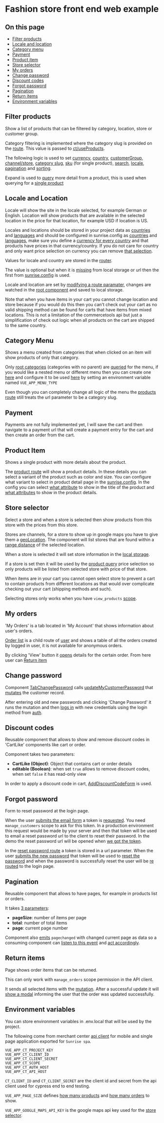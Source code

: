 # Fashion store front end web example

## On this page

- [Filter products](#Filter-products)
- [Locale and location](#Locale-and-Location)
- [Category menu](#Category-Menu)
- [Payment](#Payment)
- [Product item](#Product-Item)
- [Store selector](#Store-selector)
- [My orders](#My-orders)
- [Change password](#Change-password)
- [Discount codes](#Discount-codes)
- [Forgot password](#Forgot-password)
- [Pagination](#Pagination)
- [Return items](#Return-items)
- [Environment variables](#Environment-variables)

## Filter products

Show a list of products that can be filtered by category, location, store or customer group.

Category filtering is implemented where the category slug is provided on the [route](https://github.com/commercetools/sunrise-spa/blob/ff92ce46a7c5f40ddbaad0a949c59e93789dcc1b/src/router/routes.js#L33-L41). This value is passed to [ct/useProducts](https://github.com/commercetools/sunrise-spa/blob/ff92ce46a7c5f40ddbaad0a949c59e93789dcc1b/composition/ct/useProducts.js#L202).

The following logic is used to set [currency](https://github.com/commercetools/sunrise-spa/blob/ff92ce46a7c5f40ddbaad0a949c59e93789dcc1b/composition/useCurrency.js), [country](https://github.com/commercetools/sunrise-spa/blob/ff92ce46a7c5f40ddbaad0a949c59e93789dcc1b/composition/useLocation.js), [customerGroup](https://github.com/commercetools/sunrise-spa/blob/ff92ce46a7c5f40ddbaad0a949c59e93789dcc1b/composition/useCustomerTools.js#L47-L51), [channel/store](https://github.com/commercetools/sunrise-spa/blob/ff92ce46a7c5f40ddbaad0a949c59e93789dcc1b/composition/useSelectedChannel.js), [category slug](https://github.com/commercetools/sunrise-spa/blob/ff92ce46a7c5f40ddbaad0a949c59e93789dcc1b/composition/useProducts.js#L38-L42), [sku](https://github.com/commercetools/sunrise-spa/blob/ff92ce46a7c5f40ddbaad0a949c59e93789dcc1b/composition/useProducts.js#L46) (for single product), [search](https://github.com/commercetools/sunrise-spa/blob/ff92ce46a7c5f40ddbaad0a949c59e93789dcc1b/composition/useSearch.js#L7), [locale](https://github.com/commercetools/sunrise-spa/blob/ff92ce46a7c5f40ddbaad0a949c59e93789dcc1b/composition/useLocale.js), [pagination](https://github.com/commercetools/sunrise-spa/blob/ff92ce46a7c5f40ddbaad0a949c59e93789dcc1b/composition/usePaging.js) and [sorting](https://github.com/commercetools/sunrise-spa/blob/ff92ce46a7c5f40ddbaad0a949c59e93789dcc1b/composition/useProducts.js#L13-L30).

Expand is used to [query](https://github.com/commercetools/sunrise-spa/blob/ff92ce46a7c5f40ddbaad0a949c59e93789dcc1b/composition/ct/useProducts.js#L9-L102) more detail from a product, this is used when querying for a [single product](https://github.com/commercetools/sunrise-spa/blob/ff92ce46a7c5f40ddbaad0a949c59e93789dcc1b/src/presentation/fashion/PageProductDetail/PageProductDetail.js#L11)

## Locale and Location

Locale will show the site in the locale selected, for example German or English. Location will show products that are available in the selected location in the price for that location, for example USD if location is US.

Locales and locations should be stored in your project data as [countries](https://github.com/commercetools/commercetools-sunrise-data/blob/master/data/project.json#L6-L11) and [languages](https://github.com/commercetools/commercetools-sunrise-data/blob/master/data/project.json#L12-L15) and should be configured in sunrise.config as [countries](https://github.com/commercetools/sunrise-spa/blob/ff92ce46a7c5f40ddbaad0a949c59e93789dcc1b/sunrise.config.js#L46-L49) and [languages](https://github.com/commercetools/sunrise-spa/blob/ff92ce46a7c5f40ddbaad0a949c59e93789dcc1b/sunrise.config.js#L42-L45), make sure you define a [currency for every country](https://github.com/commercetools/sunrise-spa/blob/ff92ce46a7c5f40ddbaad0a949c59e93789dcc1b/sunrise.config.js#L52-L65) and that products have prices in that currency/country. If you do not care for country and only want price selection on currency you can remove [that selection](https://github.com/commercetools/sunrise-spa/blob/ff92ce46a7c5f40ddbaad0a949c59e93789dcc1b/composition/ct/useProducts.js#L178).

Values for locale and country are stored in the [router](https://github.com/commercetools/sunrise-spa/blob/64a8e7191c64a91e7b103901e4ec3af893782794/src/router.js#L40-L41).

The value is optional but when it is [missing](https://github.com/commercetools/sunrise-spa/blob/ff92ce46a7c5f40ddbaad0a949c59e93789dcc1b/composition/useDefaultRouteParams.js#L60-L81) from local storage or url then the first from [sunrise.config](https://github.com/commercetools/sunrise-spa/blob/ff92ce46a7c5f40ddbaad0a949c59e93789dcc1b/composition/useDefaultRouteParams.js#L27-L44) is used.

Locale and location are set by [modifying a route paramater](https://github.com/commercetools/sunrise-spa/blob/ff92ce46a7c5f40ddbaad0a949c59e93789dcc1b/composition/useDefaultRouteParams.js#L94-L113), changes are watched in the [root component](https://github.com/commercetools/sunrise-spa/blob/ff92ce46a7c5f40ddbaad0a949c59e93789dcc1b/composition/useDefaultRouteParams.js#L87-L93) and saved to local storage.

Note that when you have items in your cart you cannot change location and store because if you would do this then you can't check out your cart as no valid shipping method can be found for carts that have items from mixed locations. This is not a limitation of the commercetools api but just a simplification of check out logic when all products on the cart are shipped to the same country.

## Category Menu

Shows a menu created from categories that when clicked on an item will show products of only that category.

Only [root categories](https://github.com/commercetools/sunrise-spa/blob/ff92ce46a7c5f40ddbaad0a949c59e93789dcc1b/src/presentation/fashion/components/CategoriesMenu/defaultMenu/CategoriesMenu.js#L10) (categories with no parent) are [queried](https://github.com/commercetools/sunrise-spa/blob/ff92ce46a7c5f40ddbaad0a949c59e93789dcc1b/composition/ct/useCategories.js#L32) for the menu, if you would like a nested menu or different menu then you can create one [here](https://github.com/commercetools/sunrise-spa/tree/ff92ce46a7c5f40ddbaad0a949c59e93789dcc1b/src/presentation/fashion/components/CategoriesMenu) and configure it to be used [here](https://github.com/commercetools/sunrise-spa/blob/ff92ce46a7c5f40ddbaad0a949c59e93789dcc1b/src/presentation/fashion/components/CategoriesMenu/index.js) by setting an environment variable named `VUE_APP_MENU_TYPE`

Even though you can completely change all logic of the menu the [products route](https://github.com/commercetools/sunrise-spa/blob/ff92ce46a7c5f40ddbaad0a949c59e93789dcc1b/src/router/routes.js#L34-L40) still treats the url parameter to be a category slug.

## Payment

Payments are not fully implemented yet, I will save the cart and then navigate to a payment url that will create a payment entry for the cart and then create an order from the cart.

## Product Item

Shows a single product with more details about the product.

The [product route](https://github.com/commercetools/sunrise-spa/blob/ff92ce46a7c5f40ddbaad0a949c59e93789dcc1b/src/router/routes.js#L42-L50) will show a product details. In these details you can select a variant of the product such as color and size. You can configure what variant to select in product detail page in the [sunrise.config](https://github.com/commercetools/sunrise-spa/blob/ff92ce46a7c5f40ddbaad0a949c59e93789dcc1b/sunrise.config.js#L167). In the config you can select [what attribute](https://github.com/commercetools/sunrise-spa/blob/ff92ce46a7c5f40ddbaad0a949c59e93789dcc1b/sunrise.config.js#L168) to show in the title of the product and [what attributes](https://github.com/commercetools/sunrise-spa/blob/ff92ce46a7c5f40ddbaad0a949c59e93789dcc1b/sunrise.config.js#L117-L166) to show in the product details.

## Store selector

Select a store and when a store is selected then show products from this store with the prices from this store.

Stores are channels, for a store to show up in google maps you have to give them a [geoLocation](https://github.com/commercetools/commercetools-sunrise-data/blob/master/data/channels.json#L31-L37). The component will list stores that are found within a [range distance](https://github.com/commercetools/sunrise-spa/blob/ff92ce46a7c5f40ddbaad0a949c59e93789dcc1b/composition/ct/useChannels.js#L38-L43) of the selected location.

When a store is selected it will set store information in the [local storage](https://github.com/commercetools/sunrise-spa/blob/ff92ce46a7c5f40ddbaad0a949c59e93789dcc1b/composition/useSelectedChannel.js#L5-L9).

If a store is set then it will be used by the [product query](https://github.com/commercetools/sunrise-spa/blob/ff92ce46a7c5f40ddbaad0a949c59e93789dcc1b/composition/ct/useProducts.js#L179-L184) price selection so only products will be listed from selected store with price of that store.

When items are in your cart you cannot open select store to prevent a cart to contain products from different locations as that would over complicate checking out your cart (shipping methods and such).

Selecting stores only works when you have `view_products` [scope](https://github.com/commercetools/sunrise-spa/blob/ff92ce46a7c5f40ddbaad0a949c59e93789dcc1b/composition/useAccessRules.js#L7-L19).

## My orders

'My Orders' is a tab located in 'My Account' that shows information about user's orders.

[Order list](https://github.com/commercetools/sunrise-spa/blob/ff92ce46a7c5f40ddbaad0a949c59e93789dcc1b/src/router/routes.js#L113-L117) is a child route of [user](https://github.com/commercetools/sunrise-spa/blob/ff92ce46a7c5f40ddbaad0a949c59e93789dcc1b/src/router/routes.js#L88-L129) and shows a table of all the orders created by logged in user, it is not available for anonymous orders.

By clicking 'View' button it [opens](https://github.com/commercetools/sunrise-spa/blob/ff92ce46a7c5f40ddbaad0a949c59e93789dcc1b/src/router/routes.js#L103-L107) details for the certain order. From here user can [Return item](#Return-items)

## Change password

Component [TabChangePassword](https://github.com/commercetools/sunrise-spa/tree/ff92ce46a7c5f40ddbaad0a949c59e93789dcc1b/src/presentation/fashion/User/TabChangePassword) calls [updateMyCustomerPassword](https://github.com/commercetools/sunrise-spa/blob/ff92ce46a7c5f40ddbaad0a949c59e93789dcc1b/composition/useCustomerTools.js#L113-L128) that [mutates](https://github.com/commercetools/sunrise-spa/blob/ff92ce46a7c5f40ddbaad0a949c59e93789dcc1b/composition/ct/useCustomerTools.js#L162-L197) the customer record.

After entering old and new passwords and clicking 'Change Password' it runs the mutation and then [logs in](https://github.com/commercetools/sunrise-spa/blob/ff92ce46a7c5f40ddbaad0a949c59e93789dcc1b/composition/useCustomerTools.js#L126) with new credentials using the login method from [auth](https://github.com/commercetools/sunrise-spa/blob/ff92ce46a7c5f40ddbaad0a949c59e93789dcc1b/src/apollo/auth.js#L121-L143).

## Discount codes

Reusable component that allows to show and remove discount codes in 'CartLike' components like cart or order.

Component takes two parameters:

- **CartLike (Object)**: Object that contains cart or order details
- **editable (Boolean)**: when set `true` allows to remove discount codes, when set `false` it has read-only view

In order to apply a discount code in cart, [AddDiscountCodeForm](https://github.com/commercetools/sunrise-spa/tree/master/src/components/cartdetail/AddDiscountCodeForm) is used.

## Forgot password

Form to reset password at the login page.

When the user [submits the email form](https://github.com/commercetools/sunrise-spa/blob/3a435ec1ddaa9641310551fd7bf916a479bb81df/src/components/login/ForgotPassword/ForgotPassword.vue#L18) a token is [requested](https://github.com/commercetools/sunrise-spa/blob/3a435ec1ddaa9641310551fd7bf916a479bb81df/src/components/login/ForgotPassword/ForgotPassword.js#L24). You need `manage_customers` scope to ask for this token. In a production environment this request would be made by your server and then that token will be used to email a reset password url to the client to reset their password. In the demo the reset password url will be opened when [we got the token](https://github.com/commercetools/sunrise-spa/blob/3a435ec1ddaa9641310551fd7bf916a479bb81df/src/components/login/ForgotPassword/ForgotPassword.js#L26).

In the [reset password route](https://github.com/commercetools/sunrise-spa/blob/64a8e7191c64a91e7b103901e4ec3af893782794/src/router.js#L84-L90) a token is stored in a url parameter. When the user [submits the new password](https://github.com/commercetools/sunrise-spa/blob/bac3cd78ffc576523b78c62895becba7d0e8410f/src/components/login/ResetPassword/ResetPassword.vue#L17) that token will be used to [reset the password](https://github.com/commercetools/sunrise-spa/blob/3a435ec1ddaa9641310551fd7bf916a479bb81df/src/components/login/ResetPassword/ResetPassword.js#L22) and when the password is successfully reset the user will be [re routed](https://github.com/commercetools/sunrise-spa/blob/3a435ec1ddaa9641310551fd7bf916a479bb81df/src/components/login/ResetPassword/ResetPassword.js#L35) to the login page.

## Pagination

Reusable component that allows to have pages, for example in products list or orders.

It takes [3 parameters](https://github.com/commercetools/sunrise-spa/blob/89f03bf67bd06b69e74064f433b7c7aec89d04cf/src/components/common/Pagination/Pagination.js#L2):

- **pageSize**: number of items per page
- **total**: number of total items
- **page**: current page number

Component also [emits](https://github.com/commercetools/sunrise-spa/blob/master/src/components/common/Pagination/Pagination.js#L26-L34) `pagechanged` with changed current page as data so a consuming component can [listen to this event](https://github.com/commercetools/sunrise-spa/blob/cc366c2d55c00d342a0f17fbf21e83c0091ff127/src/components/productoverview/ProductList/ProductList.vue#L40) and [act accordingly](https://github.com/commercetools/sunrise-spa/blob/f3114ca18ec192188476fa1ddf0c810c60e3f237/src/components/productoverview/ProductList/ProductList.js#L190).

## Return items

Page shows order items that can be returned.

This can only work with `manage_orders` scope permission in the API client.

It sends all selected items with the [mutation](https://github.com/commercetools/sunrise-spa/blob/master/src/components/useraccount/TabReturn/TabReturn.js#L35-L50). After a successful update it will [show a modal](https://github.com/commercetools/sunrise-spa/blob/master/src/components/useraccount/TabReturn/TabReturn.js#L53) informing the user that the order was updated successfully.

## Environment variables

You can store environment variables in .env.local that will be used by the project.

The following come from merchant center [api client](https://docs.commercetools.com/tutorials/getting-started#creating-an-api-client) for mobile and single page application exported for `Sunrise spa`.

```
VUE_APP_CT_PROJECT_KEY
VUE_APP_CT_CLIENT_ID
VUE_APP_CT_CLIENT_SECRET
VUE_APP_CT_SCOPE
VUE_APP_CT_AUTH_HOST
VUE_APP_CT_API_HOST
```

`CT_CLIENT_ID` and `CT_CLIENT_SECRET` are the client id and secret from the api client used for cypress end to end testing.

`VUE_APP_PAGE_SIZE` defines [how many products](https://github.com/commercetools/sunrise-spa/blob/f3114ca18ec192188476fa1ddf0c810c60e3f237/src/components/productoverview/ProductList/ProductList.js#L139) and [how many orders](https://github.com/commercetools/sunrise-spa/blob/a2b1759f0fdd26e076c0a6c2d9ce48e1c8f0d4d5/src/components/useraccount/TabOrderList/TabOrderList.js#L21) to show.

`VUE_APP_GOOGLE_MAPS_API_KEY` is the google maps api key used for the [store selector](https://github.com/commercetools/sunrise-spa/blob/bcbe407c79e63adb640ec18e0211dd9dced195a9/src/main.js#L24).
